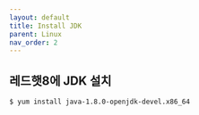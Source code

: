 ```yaml
---
layout: default
title: Install JDK
parent: Linux
nav_order: 2
---
```



## 레드햇8에 JDK 설치

```
$ yum install java-1.8.0-openjdk-devel.x86_64
```

